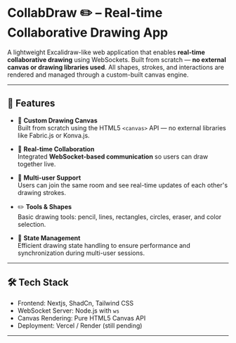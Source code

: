 # CollabDraw ✏️ – Real-time Collaborative Drawing App

A lightweight Excalidraw-like web application that enables **real-time collaborative drawing** using WebSockets. Built from scratch — **no external canvas or drawing libraries used**. All shapes, strokes, and interactions are rendered and managed through a custom-built canvas engine.

---

## 🚀 Features

- 🎨 **Custom Drawing Canvas**  
  Built from scratch using the HTML5 `<canvas>` API — no external libraries like Fabric.js or Konva.js.

- 🔄 **Real-time Collaboration**  
  Integrated **WebSocket-based communication** so users can draw together live.

- 👥 **Multi-user Support**  
  Users can join the same room and see real-time updates of each other's drawing strokes.

- ✏️ **Tools & Shapes**  
  Basic drawing tools: pencil, lines, rectangles, circles, eraser, and color selection.

- 🧠 **State Management**  
  Efficient drawing state handling to ensure performance and synchronization during multi-user sessions.

---

## 🛠 Tech Stack

- Frontend: Nextjs, ShadCn, Tailwind CSS
- WebSocket Server: Node.js with `ws`
- Canvas Rendering: Pure HTML5 Canvas API
- Deployment: Vercel / Render (still pending)

---
